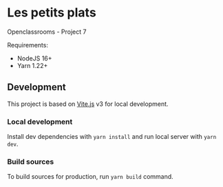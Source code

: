 # Les petits plats

Openclassrooms - Project 7

Requirements:
- NodeJS 16+
- Yarn 1.22+

## Development

This project is based on [Vite.js](https://vitejs.dev/) v3 for local development.

### Local development

Install dev dependencies with `yarn install` and run local server with `yarn dev`. 

### Build sources

To build sources for production, run `yarn build` command.